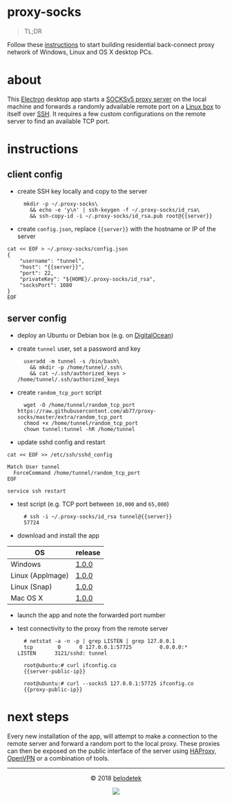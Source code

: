# proxy-socks

> TL;DR

Follow these [instructions](#instructions) to start building residential back-connect proxy network of Windows, Linux and OS X desktop PCs.

# about
This [Electron](https://electronjs.org/) desktop app starts a [SOCKSv5 proxy server](https://github.com/mscdex/socksv5) on the local machine and forwards a randomly advailable remote port on a [Linux box](#server-config) to itself over [SSH](https://github.com/mscdex/ssh2). It requires a few custom configurations on the remote server to find an available TCP port.

# instructions

## client config
* create SSH key locally and copy to the server

        mkdir -p ~/.proxy-socks\
          && echo -e 'y\n' | ssh-keygen -f ~/.proxy-socks/id_rsa\
          && ssh-copy-id -i ~/.proxy-socks/id_rsa.pub root@{{server}}

* create `config.json`, replace `{{server}}` with the hostname or IP of the server
```
cat << EOF > ~/.proxy-socks/config.json
{
    "username": "tunnel",
    "host": "{{server}}",
    "port": 22,
    "privateKey": "${HOME}/.proxy-socks/id_rsa",
    "socksPort": 1080
}
EOF
```

## server config
* deploy an Ubuntu or Debian box (e.g. on [DigitalOcean](https://m.do.co/c/937b01397c94))

* create `tunnel` user, set a password and key

        useradd -m tunnel -s /bin/bash\
          && mkdir -p /home/tunnel/.ssh\
          && cat ~/.ssh/authorized_keys > /home/tunnel/.ssh/authorized_keys

* create `random_tcp_port` script

        wget -O /home/tunnel/random_tcp_port https://raw.githubusercontent.com/ab77/proxy-socks/master/extra/random_tcp_port
        chmod +x /home/tunnel/random_tcp_port
        chown tunnel:tunnel -hR /home/tunnel

* update sshd config and restart
```
cat << EOF >> /etc/ssh/sshd_config

Match User tunnel
  ForceCommand /home/tunnel/random_tcp_port
EOF

service ssh restart
```

* test script (e.g. TCP port between `10,000` and `65,000`)

        # ssh -i ~/.proxy-socks/id_rsa tunnel@{{server}}
        57724

* download and install the app

|OS|release|
|---|---|
|Windows|[1.0.0](https://github.com/ab77/proxy-socks/releases/download/v1.0.0/proxy-socks-setup-1.0.0.exe)|
|Linux (AppImage)|[1.0.0](https://github.com/ab77/proxy-socks/releases/download/v1.0.0/proxy-socks-1.0.0-x86_64.AppImage)|
|Linux (Snap)|[1.0.0](https://github.com/ab77/proxy-socks/releases/download/v1.0.0/proxy-socks_1.0.0_amd64.snap)|
|Mac OS X|[1.0.0](https://github.com/ab77/proxy-socks/releases/download/v1.0.0/proxy-socks-1.0.0.dmg)|

* launch the app and note the forwarded port number

* test connectivity to the proxy from the remote server

        # netstat -a -n -p | grep LISTEN | grep 127.0.0.1
        tcp        0      0 127.0.0.1:57725         0.0.0.0:*               LISTEN      3121/sshd: tunnel

        root@ubuntu:# curl ifconfig.co
        {{server-public-ip}}

        root@ubuntu:# curl --socks5 127.0.0.1:57725 ifconfig.co
        {{proxy-public-ip}}

# next steps
Every new installation of the app, will attempt to make a connection to the remote server and forward a random port to the local proxy. These proxies can then be exposed on the public interface of the server using [HAProxy](http://www.haproxy.org/), [OpenVPN](https://openvpn.net/) or a combination of tools.

<hr>
<p align="center">&copy; 2018 <a href="https://anton.belodedenko.me/belodetek/">belodetek</a></p>
<p align="center"><a href="http://anton.belodedenko.me/"><img src="https://avatars2.githubusercontent.com/u/2033996?v=3&s=50"></a></p>
